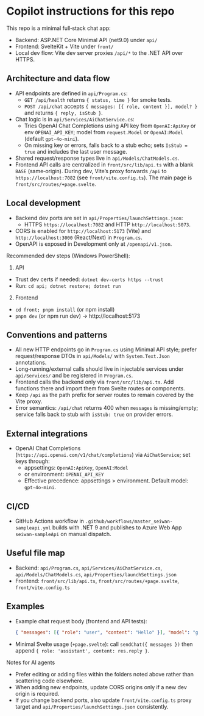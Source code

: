 # Copilot instructions for this repo

This repo is a minimal full‑stack chat app:
- Backend: ASP.NET Core Minimal API (net9.0) under `api/`
- Frontend: SvelteKit + Vite under `front/`
- Local dev flow: Vite dev server proxies `/api/*` to the .NET API over HTTPS.

## Architecture and data flow
- API endpoints are defined in `api/Program.cs`:
  - `GET /api/health` returns `{ status, time }` for smoke tests.
  - `POST /api/chat` accepts `{ messages: [{ role, content }], model? }` and returns `{ reply, isStub }`.
- Chat logic is in `api/Services/AiChatService.cs`:
  - Tries OpenAI Chat Completions using API key from `OpenAI:ApiKey` or env `OPENAI_API_KEY`; model from `request.Model` or `OpenAI:Model` (default `gpt-4o-mini`).
  - On missing key or errors, falls back to a stub echo; sets `IsStub = true` and includes the last user message.
- Shared request/response types live in `api/Models/ChatModels.cs`.
- Frontend API calls are centralized in `front/src/lib/api.ts` with a blank `BASE` (same‑origin). During dev, Vite’s proxy forwards `/api` to `https://localhost:7082` (see `front/vite.config.ts`). The main page is `front/src/routes/+page.svelte`.

## Local development
- Backend dev ports are set in `api/Properties/launchSettings.json`:
  - HTTPS `https://localhost:7082` and HTTP `http://localhost:5073`.
- CORS is enabled for `http://localhost:5173` (Vite) and `http://localhost:3000` (React/Next) in `Program.cs`.
- OpenAPI is exposed in Development only at `/openapi/v1.json`.

Recommended dev steps (Windows PowerShell):
1) API
- Trust dev certs if needed: `dotnet dev-certs https --trust`
- Run: `cd api; dotnet restore; dotnet run`
2) Frontend
- `cd front; pnpm install` (or npm install)
- `pnpm dev` (or npm run dev) → http://localhost:5173

## Conventions and patterns
- All new HTTP endpoints go in `Program.cs` using Minimal API style; prefer request/response DTOs in `api/Models/` with `System.Text.Json` annotations.
- Long‑running/external calls should live in injectable services under `api/Services/` and be registered in `Program.cs`.
- Frontend calls the backend only via `front/src/lib/api.ts`. Add functions there and import them from Svelte routes or components.
- Keep `/api` as the path prefix for server routes to remain covered by the Vite proxy.
- Error semantics: `/api/chat` returns 400 when `messages` is missing/empty; service falls back to stub with `isStub: true` on provider errors.

## External integrations
- OpenAI Chat Completions (`https://api.openai.com/v1/chat/completions`) via `AiChatService`; set keys through:
  - appsettings: `OpenAI:ApiKey`, `OpenAI:Model`
  - or environment: `OPENAI_API_KEY`
  - Effective precedence: appsettings > environment. Default model: `gpt-4o-mini`.

## CI/CD
- GitHub Actions workflow in `.github/workflows/master_seiwan-sampleapi.yml` builds with .NET 9 and publishes to Azure Web App `seiwan-sampleApi` on manual dispatch.

## Useful file map
- Backend: `api/Program.cs`, `api/Services/AiChatService.cs`, `api/Models/ChatModels.cs`, `api/Properties/launchSettings.json`
- Frontend: `front/src/lib/api.ts`, `front/src/routes/+page.svelte`, `front/vite.config.ts`

## Examples
- Example chat request body (frontend and API tests):
  ```json
  { "messages": [{ "role": "user", "content": "Hello" }], "model": "gpt-4o-mini" }
  ```
- Minimal Svelte usage (`+page.svelte`): call `sendChat({ messages })` then append `{ role: 'assistant', content: res.reply }`.

Notes for AI agents
- Prefer editing or adding files within the folders noted above rather than scattering code elsewhere.
- When adding new endpoints, update CORS origins only if a new dev origin is required.
- If you change backend ports, also update `front/vite.config.ts` proxy target and `api/Properties/launchSettings.json` consistently.
